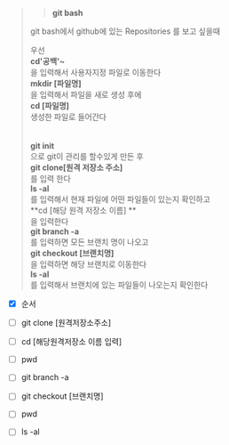 >>**git bash**
>
>git bash에서 github에 있는 Repositories 를 보고 싶을때
>
>우선<br>
>**cd'공백'~** <br>
>을 입력해서 사용자지정 파일로 이동한다<br>
>**mkdir [파일명]**<br>
>을 입력해서 파일을 새로 생성 후에<br>
>**cd [파일명]**<br>
>생성한 파일로 들어간다<br>
><br>
><br>
>**git init**<br>
>으로 git이 관리를 할수있게 만든 후<br>
>**git clone[원격 저장소 주소]**<br>
>를 입력 한다<br>
>**ls -al**<br>
>를 입력해서 현재 파일에 어떤 파일들이 있는지 확인하고<br>
>**cd [해당 원격 저장소 이름] **<br>
>을 입력한다<br>
>**git branch -a**<br>
>를 입력하면 모든 브랜치 명이 나오고<br>
>**git checkout [브랜치명]**<br>
>을 입력하면 해당 브랜치로 이동한다<br>
>**ls -al**<br>
>를 입력해서 브랜치에 있는 파일들이 나오는지 확인한다<br>

- [x] 순서<br>
- [ ] git clone [원격저장소주소]<br>
- [ ] cd [해당원격저장소 이름 입력]<br>
- [ ] pwd<br>
- [ ] git branch -a<br>
- [ ] git checkout [브랜치명]<br>
- [ ] pwd<br>
- [ ] ls -al<br>

